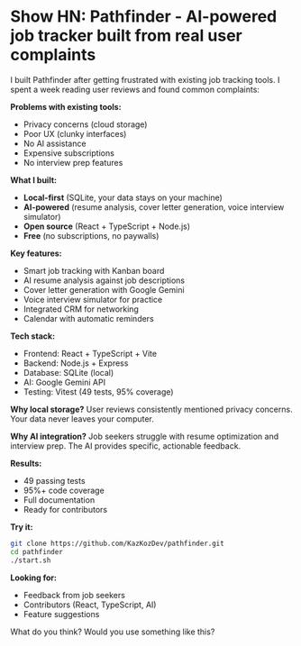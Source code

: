 # Show HN: Pathfinder - AI-powered job tracker built from real user complaints

I built Pathfinder after getting frustrated with existing job tracking tools. I spent a week reading user reviews and found common complaints:

**Problems with existing tools:**
- Privacy concerns (cloud storage)
- Poor UX (clunky interfaces)
- No AI assistance
- Expensive subscriptions
- No interview prep features

**What I built:**
- **Local-first** (SQLite, your data stays on your machine)
- **AI-powered** (resume analysis, cover letter generation, voice interview simulator)
- **Open source** (React + TypeScript + Node.js)
- **Free** (no subscriptions, no paywalls)

**Key features:**
- Smart job tracking with Kanban board
- AI resume analysis against job descriptions
- Cover letter generation with Google Gemini
- Voice interview simulator for practice
- Integrated CRM for networking
- Calendar with automatic reminders

**Tech stack:**
- Frontend: React + TypeScript + Vite
- Backend: Node.js + Express
- Database: SQLite (local)
- AI: Google Gemini API
- Testing: Vitest (49 tests, 95% coverage)

**Why local storage?**
User reviews consistently mentioned privacy concerns. Your data never leaves your computer.

**Why AI integration?**
Job seekers struggle with resume optimization and interview prep. The AI provides specific, actionable feedback.

**Results:**
- 49 passing tests
- 95%+ code coverage
- Full documentation
- Ready for contributors

**Try it:**
```bash
git clone https://github.com/KazKozDev/pathfinder.git
cd pathfinder
./start.sh
```

**Looking for:**
- Feedback from job seekers
- Contributors (React, TypeScript, AI)
- Feature suggestions

What do you think? Would you use something like this? 